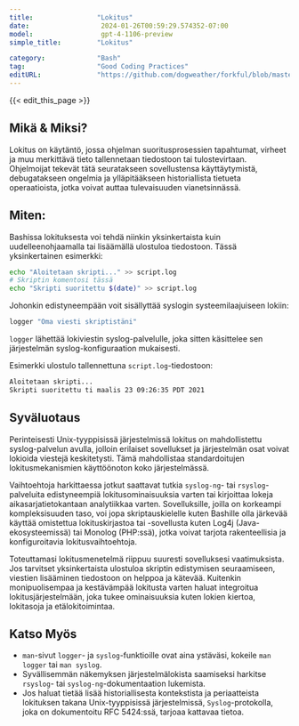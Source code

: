 ```yaml
---
title:                "Lokitus"
date:                  2024-01-26T00:59:29.574352-07:00
model:                 gpt-4-1106-preview
simple_title:         "Lokitus"

category:             "Bash"
tag:                  "Good Coding Practices"
editURL:              "https://github.com/dogweather/forkful/blob/master/content/fi/bash/logging.md"
---
```


{{< edit_this_page >}}

## Mikä & Miksi?

Lokitus on käytäntö, jossa ohjelman suoritusprosessien tapahtumat, virheet ja muu merkittävä tieto tallennetaan tiedostoon tai tulostevirtaan. Ohjelmoijat tekevät tätä seuratakseen sovellustensa käyttäytymistä, debugatakseen ongelmia ja ylläpitääkseen historiallista tietueta operaatioista, jotka voivat auttaa tulevaisuuden vianetsinnässä.

## Miten:

Bashissa lokituksesta voi tehdä niinkin yksinkertaista kuin uudelleenohjaamalla tai lisäämällä ulostuloa tiedostoon. Tässä yksinkertainen esimerkki:

```Bash
echo "Aloitetaan skripti..." >> script.log
# Skriptin komentosi tässä
echo "Skripti suoritettu $(date)" >> script.log
```

Johonkin edistyneempään voit sisällyttää syslogin systeemilaajuiseen lokiin:

```Bash
logger "Oma viesti skriptistäni"
```

`logger` lähettää lokiviestin syslog-palvelulle, joka sitten käsittelee sen järjestelmän syslog-konfiguraation mukaisesti.

Esimerkki ulostulo tallennettuna `script.log`-tiedostoon:

```Bash
Aloitetaan skripti...
Skripti suoritettu ti maalis 23 09:26:35 PDT 2021
```

## Syväluotaus

Perinteisesti Unix-tyyppisissä järjestelmissä lokitus on mahdollistettu syslog-palvelun avulla, jolloin erilaiset sovellukset ja järjestelmän osat voivat lokioida viestejä keskitetysti. Tämä mahdollistaa standardoitujen lokitusmekanismien käyttöönoton koko järjestelmässä.

Vaihtoehtoja harkittaessa jotkut saattavat tutkia `syslog-ng`- tai `rsyslog`-palveluita edistyneempiä lokitusominaisuuksia varten tai kirjoittaa lokeja aikasarjatietokantaan analytiikkaa varten. Sovelluksille, joilla on korkeampi kompleksisuuden taso, voi jopa skriptauskielelle kuten Bashille olla järkevää käyttää omistettua lokituskirjastoa tai -sovellusta kuten Log4j (Java-ekosysteemissä) tai Monolog (PHP:ssä), jotka voivat tarjota rakenteellisia ja konfiguroitavia lokitusvaihtoehtoja.

Toteuttamasi lokitusmenetelmä riippuu suuresti sovelluksesi vaatimuksista. Jos tarvitset yksinkertaista ulostuloa skriptin edistymisen seuraamiseen, viestien lisääminen tiedostoon on helppoa ja kätevää. Kuitenkin monipuolisempaa ja kestävämpää lokitusta varten haluat integroitua lokitusjärjestelmään, joka tukee ominaisuuksia kuten lokien kiertoa, lokitasoja ja etälokitoimintaa.

## Katso Myös

- `man`-sivut `logger`- ja `syslog`-funktioille ovat aina ystäväsi, kokeile `man logger` tai `man syslog`.
- Syvällisemmän näkemyksen järjestelmälokista saamiseksi harkitse `rsyslog`- tai `syslog-ng`-dokumentaation lukemista.
- Jos haluat tietää lisää historiallisesta kontekstista ja periaatteista lokituksen takana Unix-tyyppisissä järjestelmissä, `Syslog`-protokolla, joka on dokumentoitu RFC 5424:ssä, tarjoaa kattavaa tietoa.
